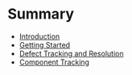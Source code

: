 # Summary

* [Introduction](README.md)
* [Getting Started](chapter1.md)
* [Defect Tracking and Resolution](defect-tracking-and-resolution.md)
* [Component Tracking](component-tracking.md)

